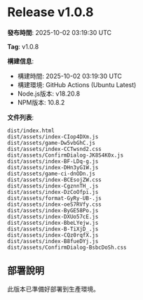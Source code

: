 # Release v1.0.8

**發布時間**: 2025-10-02 03:19:30 UTC

**Tag**: v1.0.8

**構建信息**:
- 構建時間: 2025-10-02 03:19:30 UTC
- 構建環境: GitHub Actions (Ubuntu Latest)
- Node.js版本: v18.20.8
- NPM版本: 10.8.2

**文件列表**:
```
dist/index.html
dist/assets/index-CIop4DXm.js
dist/assets/game-Dw5vbGhC.js
dist/assets/index-CCTwsnd2.css
dist/assets/ConfirmDialog-JK8S4K0x.js
dist/assets/index-BF-LDq-g.js
dist/assets/index-DHn3yG1W.js
dist/assets/game-ci-dnODn.js
dist/assets/index-BCEsojZW.css
dist/assets/index-CgznnTH_.js
dist/assets/index-DzCoOfpi.js
dist/assets/format-GyRy-UB-.js
dist/assets/index-oeS7RVfy.css
dist/assets/index-ByGE58Po.js
dist/assets/index-DXUo57cE.js
dist/assets/index-BbeLYejw.js
dist/assets/index-B-TiXjD_.js
dist/assets/index-CQz0rqfX.js
dist/assets/index-B8fueDYj.js
dist/assets/ConfirmDialog-BsbcDoSh.css
```

## 部署說明
此版本已準備好部署到生產環境。
